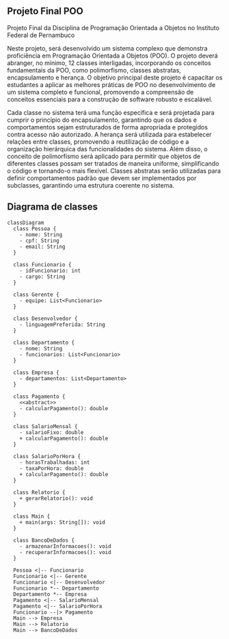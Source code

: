 ## Projeto Final POO

Projeto Final da Disciplina de Programação Orientada a Objetos no Instituto Federal de Pernambuco

Neste projeto, será desenvolvido um sistema complexo que demonstra proficiência em Programação Orientada a Objetos (POO). O projeto deverá abranger, no mínimo, 12 classes interligadas, incorporando os conceitos fundamentais da POO, como polimorfismo, classes abstratas, encapsulamento e herança. 
O objetivo principal deste projeto é capacitar os estudantes a aplicar as melhores práticas de POO no desenvolvimento de um sistema completo e funcional, promovendo a compreensão de conceitos essenciais para a construção de software robusto e escalável.

Cada classe no sistema terá uma função específica e será projetada para cumprir o princípio do encapsulamento, garantindo que os dados e comportamentos sejam estruturados de forma apropriada e protegidos contra acesso não autorizado.
A herança será utilizada para estabelecer relações entre classes, promovendo a reutilização de código e a organização hierárquica das funcionalidades do sistema.
Além disso, o conceito de polimorfismo será aplicado para permitir que objetos de diferentes classes possam ser tratados de maneira uniforme, simplificando o código e tornando-o mais flexível. 
Classes abstratas serão utilizadas para definir comportamentos padrão que devem ser implementados por subclasses, garantindo uma estrutura coerente no sistema.

## Diagrama de classes
```mermaid
classDiagram
  class Pessoa {
    - nome: String
    - cpf: String
    - email: String
  }
  
  class Funcionario {
    - idFuncionario: int
    - cargo: String
  }
  
  class Gerente {
    - equipe: List<Funcionario>
  }
  
  class Desenvolvedor {
    - linguagemPreferida: String
  }
  
  class Departamento {
    - nome: String
    - funcionarios: List<Funcionario>
  }
  
  class Empresa {
    - departamentos: List<Departamento>
  }
  
  class Pagamento {
    <<abstract>>
    - calcularPagamento(): double
  }
  
  class SalarioMensal {
    - salarioFixo: double
    + calcularPagamento(): double
  }
  
  class SalarioPorHora {
    - horasTrabalhadas: int
    - taxaPorHora: double
    + calcularPagamento(): double
  }
  
  class Relatorio {
    + gerarRelatorio(): void
  }
  
  class Main {
    + main(args: String[]): void
  }
  
  class BancoDeDados {
    - armazenarInformacoes(): void
    - recuperarInformacoes(): void
  }

  Pessoa <|-- Funcionario
  Funcionario <|-- Gerente
  Funcionario <|-- Desenvolvedor
  Funcionario *-- Departamento
  Departamento *-- Empresa
  Pagamento <|-- SalarioMensal
  Pagamento <|-- SalarioPorHora
  Funcionario --|> Pagamento
  Main --> Empresa
  Main --> Relatorio
  Main --> BancoDeDados
